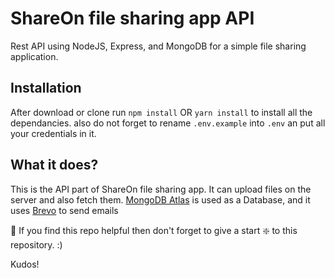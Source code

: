 # ShareOn file sharing app API

Rest API using NodeJS, Express, and MongoDB for a simple file sharing application. 

## Installation 
After download or clone run `npm install` OR `yarn install` to install all the dependancies.
also do not forget to rename `.env.example` into `.env` an put all your credentials in it.

## What it does?
This is the API part of ShareOn file sharing app. It can upload files on the server and also fetch them. [MongoDB Atlas](https://www.mongodb.com/atlas/database) is used as a Database, and it uses [Brevo](https://www.brevo.com/) to send emails

🙏 If you find this repo helpful then don't forget to give a start ❇️ to this repository. :)

Kudos!